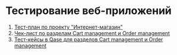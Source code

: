 # Тестирование веб-приложений
1. [Тест-план по проекту "Интернет-магазин"](https://docs.google.com/spreadsheets/d/1MdlUYKGDP3egmZnHmLIBnTCXLKjcrFV_6Cc3pDPO8NI/edit?gid=0#gid=0 "ссылка на тест-план")
2. [Чек-лист по разделам Cart management и Order management](https://docs.google.com/spreadsheets/d/1ZCLcHyXjZzSYZm_YFrWrWALVPBhdNPRTWHQYU6Z71PU/edit?gid=2030579334#gid=2030579334 "ссылка на чек-лист")
3. [Тест-кейсы в Qase для разделов Cart management и Order management](https://app.qase.io/project/G10?suite=113 "ссылка на тест-кейсы")

